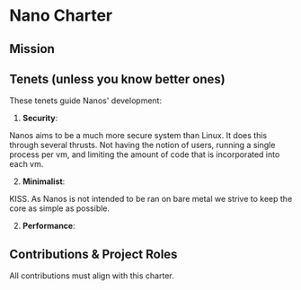 # Nano Charter

## Mission

## Tenets (unless you know better ones)

These tenets guide Nanos' development:

1. **Security**:

Nanos aims to be a much more secure system than Linux. It does this
through several thrusts. Not having the notion of users, running a
single process per vm, and limiting the amount of code that is
incorporated into each vm.

2. **Minimalist**: 

KISS. As Nanos is not intended to be ran on bare metal we strive to keep
the core as simple as possible.

2. **Performance**: 

## Contributions & Project Roles

All contributions must align with this charter.
